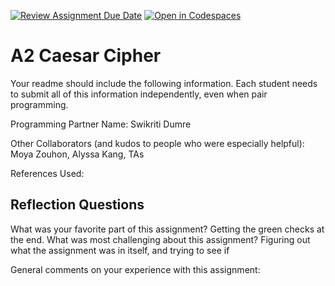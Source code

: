 [![Review Assignment Due Date](https://classroom.github.com/assets/deadline-readme-button-22041afd0340ce965d47ae6ef1cefeee28c7c493a6346c4f15d667ab976d596c.svg)](https://classroom.github.com/a/EMzpsL_M)
[![Open in Codespaces](https://classroom.github.com/assets/launch-codespace-2972f46106e565e64193e422d61a12cf1da4916b45550586e14ef0a7c637dd04.svg)](https://classroom.github.com/open-in-codespaces?assignment_repo_id=18150364)
# A2 Caesar Cipher

Your readme should include the following information. Each student needs to submit all of this information independently, even when pair programming. 

Programming Partner Name: Swikriti Dumre

Other Collaborators (and kudos to people who were especially helpful): Moya Zouhon, Alyssa Kang, TAs 

References Used:


## Reflection Questions

What was your favorite part of this assignment?
Getting the green checks at the end. 
What was most challenging about this assignment?
Figuring out what the assignment was in itself, and trying to see if 

General comments on your experience with this assignment:
